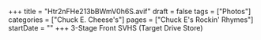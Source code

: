 +++
title = "Htr2nFHe213bBWmV0h6S.avif"
draft = false
tags = ["Photos"]
categories = ["Chuck E. Cheese's"]
pages = ["Chuck E's Rockin' Rhymes"]
startDate = ""
+++
3-Stage Front SVHS (Target Drive Store)
